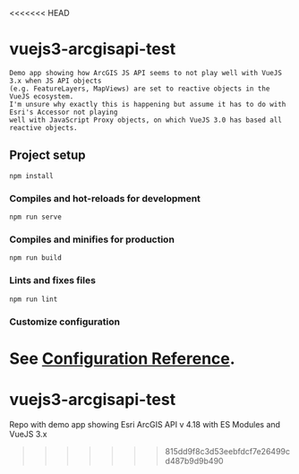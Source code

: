 <<<<<<< HEAD
# vuejs3-arcgisapi-test
 
 ```
 Demo app showing how ArcGIS JS API seems to not play well with VueJS 3.x when JS API objects 
 (e.g. FeatureLayers, MapViews) are set to reactive objects in the VueJS ecosystem.  
 I'm unsure why exactly this is happening but assume it has to do with Esri's Accessor not playing
 well with JavaScript Proxy objects, on which VueJS 3.0 has based all reactive objects.
 ```

## Project setup
```
npm install
```

### Compiles and hot-reloads for development
```
npm run serve
```

### Compiles and minifies for production
```
npm run build
```

### Lints and fixes files
```
npm run lint
```

### Customize configuration
See [Configuration Reference](https://cli.vuejs.org/config/).
=======
# vuejs3-arcgisapi-test
Repo with demo app showing Esri ArcGIS API v 4.18 with ES Modules and VueJS 3.x
>>>>>>> 815dd9f8c3d53eebfdcf7e26499cd487b9d9b490
